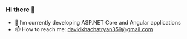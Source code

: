 ### Hi there 👋

- 🌱 I’m currently developing ASP.NET Core and Angular applications
- 📫 How to reach me: davidkhachatryan359@gmail.com

<!--
**davidkhachatryan123/davidkhachatryan123** is a ✨ _special_ ✨ repository because its `README.md` (this file) appears on your GitHub profile.

Here are some ideas to get you started:

- 🔭 I’m currently working on ...
- 🌱 I’m currently learning ...
- 👯 I’m looking to collaborate on ...
- 🤔 I’m looking for help with ...
- 💬 Ask me about ...
- 📫 How to reach me: ...
- 😄 Pronouns: ...
- ⚡ Fun fact: ...
-->
